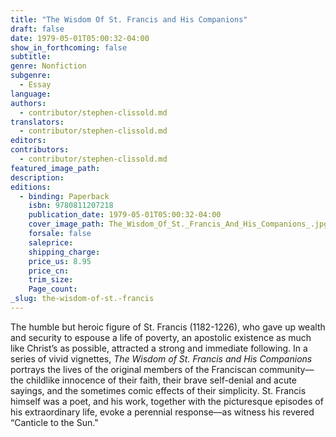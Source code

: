 ```yaml
---
title: "The Wisdom Of St. Francis and His Companions"
draft: false
date: 1979-05-01T05:00:32-04:00
show_in_forthcoming: false
subtitle:
genre: Nonfiction
subgenre:
  - Essay
language:
authors:
  - contributor/stephen-clissold.md
translators:
  - contributor/stephen-clissold.md
editors:
contributors:
  - contributor/stephen-clissold.md
featured_image_path:
description:
editions:
  - binding: Paperback
    isbn: 9780811207218
    publication_date: 1979-05-01T05:00:32-04:00
    cover_image_path: The_Wisdom_Of_St._Francis_And_His_Companions_.jpg
    forsale: false
    saleprice:
    shipping_charge:
    price_us: 8.95
    price_cn:
    trim_size:
    Page_count:
_slug: the-wisdom-of-st.-francis
---
```


The humble but heroic figure of St. Francis (1182-1226), who gave up wealth and security to espouse a life of poverty, an apostolic existence as much like Christ’s as possible, attracted a strong and immediate following. In a series of vivid vignettes, _The Wisdom of St. Francis and His Companions_ portrays the lives of the original members of the Franciscan community––the childlike innocence of their faith, their brave self-denial and acute sayings, and the sometimes comic effects of their simplicity. St. Francis himself was a poet, and his work, together with the picturesque episodes of his extraordinary life, evoke a perennial response––as witness his revered “Canticle to the Sun."

